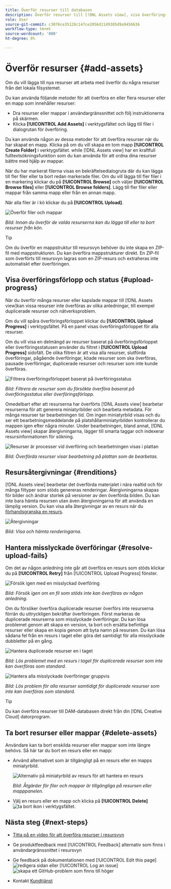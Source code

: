 ```yaml
---
title: Överför resurser till databasen
description: Överför resurser till [!DNL Assets view], visa överföringsstatus och åtgärda överföringsproblem.
role: User
source-git-commit: c3076ce35128c147ce2056d11d9305d9a9456636
workflow-type: tm+mt
source-wordcount: '800'
ht-degree: 0%

---
```


# Överför resurser {#add-assets}

Om du vill lägga till nya resurser att arbeta med överför du några resurser från det lokala filsystemet. <!-- TBD: Many of the [common file formats are supported](/help/assets/supported-file-formats-assets-view.md). -->

Du kan använda följande metoder för att överföra en eller flera resurser eller en mapp som innehåller resurser:

* Dra resurser eller mappar i användargränssnittet och följ instruktionerna på skärmen.
* Klicka **[!UICONTROL Add Assets]** i verktygsfältet och lägg till filer i dialogrutan för överföring.

<!-- TBD: Update this GIF
![Asset and nested folder upload demo](assets/do-not-localize/upload-assets.gif) -->

Du kan använda någon av dessa metoder för att överföra resurser när du har skapat en mapp. Klicka på om du vill skapa en tom mapp **[!UICONTROL Create Folder]** i verktygsfältet. while [!DNL Assets view] har en kraftfull fulltextsökningsfunktion som du kan använda för att ordna dina resurser bättre med hjälp av mappar.

När du har markerat filerna visas en bekräftelsedialogruta där du kan lägga till fler filer eller ta bort redan markerade filer. Om du vill lägga till fler filer i en markering klickar du på **[!UICONTROL Browse]** och väljer **[!UICONTROL Browse files]** eller **[!UICONTROL Browse folders]**. Lägg till fler filer eller mappar från samma mapp eller från en annan mapp.

När alla filer är i kö klickar du på **[!UICONTROL Upload]**.

![Överför filer och mappar](assets/upload-browse-files-folders.png)

*Bild: Innan du överför de valda resurserna kan du lägga till eller ta bort resurser från kön.*

>[!TIP]
>
>Om du överför en mappstruktur till resursvyn behöver du inte skapa en ZIP-fil med mappstrukturen. Du kan överföra mappstrukturer direkt. En ZIP-fil som överförts till resursvyn lagras som en ZIP-resurs och extraheras inte automatiskt efter överföringen.

## Visa överföringsförlopp och status {#upload-progress}

När du överför många resurser eller kapslade mappar till [!DNL Assets view]kan vissa resurser inte överföras av olika anledningar, till exempel duplicerade resurser och nätverksproblem.

Om du vill spåra överföringsförloppet klickar du **[!UICONTROL Upload Progress]** i verktygsfältet. På en panel visas överföringsförloppet för alla resurser.

Om du vill visa en delmängd av resurser baserat på överföringsförloppet eller överföringsstatusen använder du filtret i **[!UICONTROL Upload Progress]** sidofält. De olika filtren är att visa alla resurser, slutförda överföringar, pågående överföringar, köade resurser som ska överföras, pausade överföringar, duplicerade resurser och resurser som inte kunde överföras.

![Filtrera överföringsförloppet baserat på överföringsstatus](assets/filter-upload-progress.png)

*Bild: Filtrera de resurser som du försökte överföra baserat på överföringsstatus eller överföringsförlopp.*

Omedelbart efter att resurserna har överförts [!DNL Assets view] bearbetar resurserna för att generera miniatyrbilder och bearbeta metadata. För många resurser tar bearbetningen tid. Om ingen miniatyrbild visas och du ser ett bearbetningsmeddelande på platshållarminiatyrbilden kontrollerar du mappen igen efter några minuter. Under bearbetningen, bland annat, [!DNL Assets view] skapar återgivningarna, lägger till smarta taggar och indexerar resursinformationen för sökning.

![Resurser är processer vid överföring och bearbetningen visas i plattan](assets/upload-processing.png)

*Bild: Överförda resurser visar bearbetning på plattan som de bearbetas.*

## Resursåtergivningar {#renditions}

[!DNL Assets view] bearbetar det överförda materialet i nära realtid och för många filtyper som stöds genereras renderingar. Återgivningarna skapas för bilder och ändrar storlek på versioner av den överförda bilden. Du kan inte bara hämta resursen utan även återgivningarna för att använda en lämplig version. Du kan visa alla återgivningar av en resurs när du [förhandsgranska en resurs](/help/assets/navigate-assets-view.md#preview-assets).

![Återgivningar](assets/renditions-view-download.png)

*Bild: Visa och hämta renderingarna.*

## Hantera misslyckade överföringar {#resolve-upload-fails}

Om det av någon anledning inte går att överföra en resurs som stöds klickar du på **[!UICONTROL Retry]** från [!UICONTROL Upload Progress] fönster.

![Försök igen med en misslyckad överföring](assets/upload-retry.png)

*Bild: Försök igen om en fil som stöds inte kan överföras av någon anledning.*

Om du försöker överföra duplicerade resurser överförs inte resurserna förrän du uttryckligen bekräftar överföringen. Först markeras de duplicerade resurserna som misslyckade överföringar. Du kan lösa problemet genom att skapa en version, ta bort och ersätta befintliga resurser eller skapa en kopia genom att byta namn på resursen. Du kan lösa sådana fel från en resurs i taget eller göra det samtidigt för alla misslyckade dubbletter på en gång.

![Hantera duplicerade resurser en i taget](assets/uploads-manage-duplicates.png)

*Bild: Lös problemet med en resurs i taget för duplicerade resurser som inte kan överföras som standard.*

![Hantera alla misslyckade överföringar gruppvis](assets/upload-progress-manage-failed-uploads.png)

*Bild: Lös problem för alla resurser samtidigt för duplicerade resurser som inte kan överföras som standard.*

>[!TIP]
>
>Du kan överföra resurser till DAM-databasen direkt från din [!DNL Creative Cloud] datorprogram.
<!--TBD
See how [[!DNL Assets view] integrates with [!DNL Adobe Asset Link]](/help/assets/integration-assets-view.md).
-->

## Ta bort resurser eller mappar {#delete-assets}

Användare kan ta bort enskilda resurser eller mappar som inte längre behövs. Så här tar du bort en resurs eller en mapp:

* Använd alternativet som är tillgängligt på en resurs eller en mapps miniatyrbild.

  ![Alternativ på miniatyrbild av resurs för att hantera en resurs](assets/options-on-thumbnail.png)

  *Bild: Åtgärder för filer och mappar är tillgängliga på resursen eller mapppanelen.*

* Välj en resurs eller en mapp och klicka på **[!UICONTROL Delete]** ![ta bort ikon](assets/do-not-localize/delete-icon.png) i verktygsfältet.

## Nästa steg {#next-steps}

* [Titta på en video för att överföra resurser i resursvyn](https://experienceleague.adobe.com/docs/experience-manager-learn/assets-essentials/basics/creating.html)

* Ge produktfeedback med [!UICONTROL Feedback] alternativ som finns i användargränssnittet i resursvyn

* Ge feedback på dokumentationen med [!UICONTROL Edit this page] ![redigera sidan](assets/do-not-localize/edit-page.png) eller [!UICONTROL Log an issue] ![skapa ett GitHub-problem](assets/do-not-localize/github-issue.png) som finns till höger

* Kontakt [Kundtjänst](https://experienceleague.adobe.com/?support-solution=General#support)
